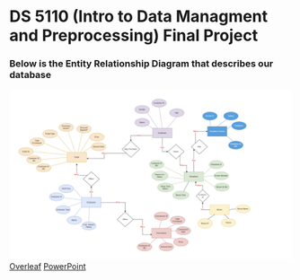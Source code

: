 # DS 5110 (Intro to Data Managment and Preprocessing) Final Project  
### Below is the Entity Relationship Diagram that describes our database  
![ERD image not found](ERD.png)
[Overleaf](https://www.overleaf.com/project/673ce83a3a1e3b78639fe36c)
[PowerPoint](https://docs.google.com/presentation/d/18wx9hNQX0lFQpco9WPmtn3md6pJi9yaFWBhRun86_w4/edit?usp=sharing)
